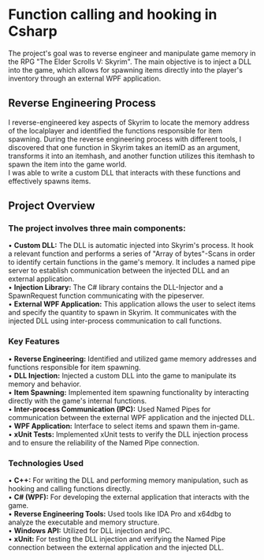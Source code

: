 # Function calling and hooking in Csharp

The project's goal was to reverse engineer and manipulate game memory in the RPG "The Elder Scrolls V: Skyrim". The main objective is to inject a DLL into the game, which allows for spawning items directly into the player's inventory through an external WPF application.<br />


## Reverse Engineering Process<br />

I reverse-engineered key aspects of Skyrim to locate the memory address of the localplayer and identified the functions responsible for item spawning. During the reverse engineering process with different tools, I discovered that one function in Skyrim takes an itemID as an argument, transforms it into an itemhash, and another function utilizes this itemhash to spawn the item into the game world. <br />
I was able to write a custom DLL that interacts with these functions and effectively spawns items.<br />


## Project Overview <br />

### The project involves three main components:<br />

• **Custom DLL:** The DLL is automatic injected into Skyrim's process. It hook a relevant function and performs a series of "Array of bytes"-Scans in order to identify certain functions in the game's memory. It includes a named pipe server to establish communication between the injected DLL and an external application.<br />
• **Injection Library:** The C# library contains the DLL-Injector and a SpawnRequest function communicating with the pipeserver.<br />
• **External WPF Application:** This application allows the user to select items and specify the quantity to spawn in Skyrim. It communicates with the injected DLL using inter-process communication to call functions.<br />


### Key Features <br />

• **Reverse Engineering:** Identified and utilized game memory addresses and functions responsible for item spawning.<br />
• **DLL Injection:** Injected a custom DLL into the game to manipulate its memory and behavior.<br />
• **Item Spawning:** Implemented item spawning functionality by interacting directly with the game's internal functions.<br />
• **Inter-process Communication (IPC):** Used Named Pipes for communication between the external WPF application and the injected DLL.<br />
• **WPF Application:** Interface to select items and spawn them in-game.<br />
• **xUnit Tests:** Implemented xUnit tests to verify the DLL injection process and to ensure the reliability of the Named Pipe connection.


### Technologies Used<br />

• **C++:** For writing the DLL and performing memory manipulation, such as hooking and calling functions directly.<br />
• **C# (WPF):** For developing the external application that interacts with the game.<br />
• **Reverse Engineering Tools:** Used tools like IDA Pro and x64dbg to analyze the executable and memory structure.<br />
• **Windows API:** Utilized for DLL injection and IPC.<br />
• **xUnit:** For testing the DLL injection and verifying the Named Pipe connection between the external application and the injected DLL.
